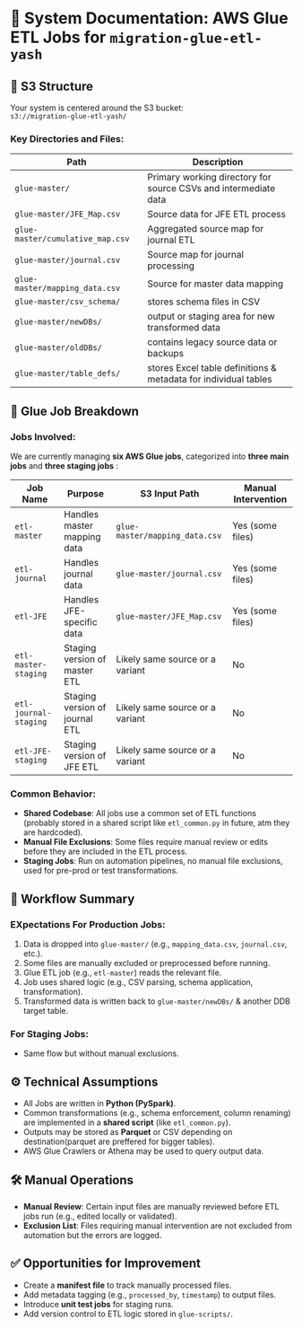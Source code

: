 
# 📄 System Documentation: AWS Glue ETL Jobs for `migration-glue-etl-yash`

## 📁 S3 Structure

Your system is centered around the S3 bucket:  
`s3://migration-glue-etl-yash/`

### Key Directories and Files:

| Path | Description |
|------|-------------|
| `glue-master/` | Primary working directory for source CSVs and intermediate data |
| `glue-master/JFE_Map.csv` | Source data for JFE ETL process |
| `glue-master/cumulative_map.csv` | Aggregated source map for journal ETL |
| `glue-master/journal.csv` | Source map for journal processing |
| `glue-master/mapping_data.csv` | Source for master data mapping |
| `glue-master/csv_schema/` | stores schema files in CSV  |
| `glue-master/newDBs/` |  output or staging area for new transformed data |
| `glue-master/oldDBs/` |  contains legacy source data or backups |
| `glue-master/table_defs/` |  stores Excel table definitions & metadata for individual tables |

## 🧩 Glue Job Breakdown

### Jobs Involved:

We are currently managing **six AWS Glue jobs**, categorized into **three main jobs** and **three staging jobs** :

| Job Name | Purpose | S3 Input Path | Manual Intervention |
|----------|---------|---------------|---------------------|
| `etl-master` | Handles master mapping data | `glue-master/mapping_data.csv` | Yes (some files) |
| `etl-journal` | Handles journal data | `glue-master/journal.csv` | Yes (some files) |
| `etl-JFE` | Handles JFE-specific data | `glue-master/JFE_Map.csv` | Yes (some files) |
| `etl-master-staging` | Staging version of master ETL | Likely same source or a variant | No |
| `etl-journal-staging` | Staging version of journal ETL | Likely same source or a variant | No |
| `etl-JFE-staging` | Staging version of JFE ETL | Likely same source or a variant | No |

### Common Behavior:

- **Shared Codebase**: All jobs use a common set of ETL functions (probably stored in a shared script like `etl_common.py` in future, atm they are hardcoded).
- **Manual File Exclusions**: Some files require manual review or edits before they are included in the ETL process.
- **Staging Jobs**: Run on automation pipelines, no manual file exclusions, used for pre-prod or test transformations.

## 🔄 Workflow Summary

### EXpectations For Production Jobs:

1. Data is dropped into `glue-master/` (e.g., `mapping_data.csv`, `journal.csv`, etc.).
2. Some files are manually excluded or preprocessed before running.
3. Glue ETL job (e.g., `etl-master`) reads the relevant file.
4. Job uses shared logic (e.g., CSV parsing, schema application, transformation).
5. Transformed data is written back to `glue-master/newDBs/` & another DDB target table.

### For Staging Jobs:

- Same flow but without manual exclusions.

## ⚙️ Technical Assumptions

- All Jobs are written in **Python (PySpark)**.
- Common transformations (e.g., schema enforcement, column renaming) are implemented in a **shared script** (like `etl_common.py`).
- Outputs may be stored as **Parquet** or CSV depending on destination(parquet are preffered for bigger tables).
- AWS Glue Crawlers or Athena may be used to query output data.

## 🛠 Manual Operations

- **Manual Review**: Certain input files are manually reviewed before ETL jobs run (e.g., edited locally or validated).
- **Exclusion List**: Files requiring manual intervention are not excluded from automation but the errors are logged.

## ✅ Opportunities for Improvement

- Create a **manifest file** to track manually processed files.
- Add metadata tagging (e.g., `processed_by`, `timestamp`) to output files.
- Introduce **unit test jobs** for staging runs.
- Add version control to ETL logic stored in `glue-scripts/`.
